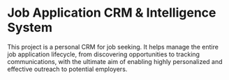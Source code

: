 # Job Application CRM & Intelligence System

This project is a personal CRM for job seeking. It helps manage the entire job application lifecycle, from discovering opportunities to tracking communications, with the ultimate aim of enabling highly personalized and effective outreach to potential employers.